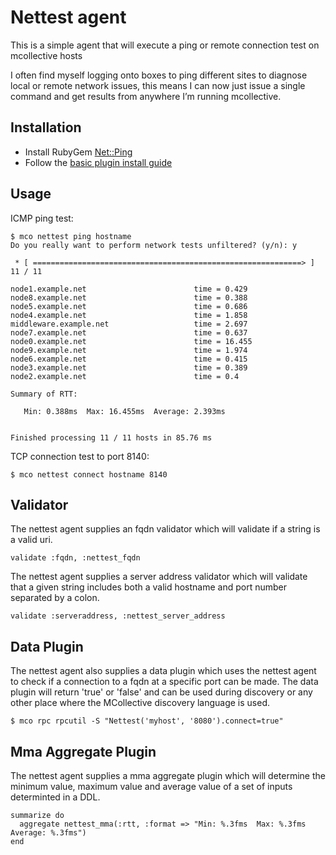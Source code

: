 Nettest agent
=============

This is a simple agent that will execute a ping or remote connection test on mcollective hosts

I often find myself logging onto boxes to ping different sites to diagnose local or remote network issues, this means I can now just issue a single command and get results from anywhere I’m running mcollective.

Installation
------------

* Install RubyGem [Net::Ping](http://raa.ruby-lang.org/project/net-ping/)
* Follow the [basic plugin install guide](http://projects.puppetlabs.com/projects/mcollective-plugins/wiki/InstalingPlugins)

Usage
-----

ICMP ping test:

    $ mco nettest ping hostname
    Do you really want to perform network tests unfiltered? (y/n): y

     * [ ============================================================> ] 11 / 11

    node1.example.net                        time = 0.429
    node8.example.net                        time = 0.388
    node5.example.net                        time = 0.686
    node4.example.net                        time = 1.858
    middleware.example.net                   time = 2.697
    node7.example.net                        time = 0.637
    node0.example.net                        time = 16.455
    node9.example.net                        time = 1.974
    node6.example.net                        time = 0.415
    node3.example.net                        time = 0.389
    node2.example.net                        time = 0.4

    Summary of RTT:

       Min: 0.388ms  Max: 16.455ms  Average: 2.393ms


    Finished processing 11 / 11 hosts in 85.76 ms

TCP connection test to port 8140:

    $ mco nettest connect hostname 8140

Validator
---------

The nettest agent supplies an fqdn validator which will validate if a string is a valid uri.

    validate :fqdn, :nettest_fqdn

The nettest agent supplies a server address validator which will validate that a given string includes both a valid hostname and port number separated by a colon.

    validate :serveraddress, :nettest_server_address

Data Plugin
-----------

The nettest agent also supplies a data plugin which uses the nettest agent to check if a connection to a fqdn at a specific port can be made. The data plugin will return 'true' or 'false' and can be used during discovery or any other place where the MCollective discovery language is used.

    $ mco rpc rpcutil -S "Nettest('myhost', '8080').connect=true"

Mma Aggregate Plugin
--------------------

The nettest agent supplies a mma aggregate plugin which will determine the minimum value, maximum value and average value of a set of inputs determinted in a DDL.

    summarize do
      aggregate nettest_mma(:rtt, :format => "Min: %.3fms  Max: %.3fms  Average: %.3fms")
    end
